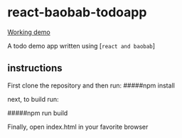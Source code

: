 # react-baobab-todoapp

[Working demo](https://dl.dropboxusercontent.com/u/51491957/todo-app-baobab/index.html)

A todo demo app written using [`react and baobab`]

## instructions

First clone the repository and then run:
#####npm install

next, to build run:

#####npm run build

Finally, open index.html in your favorite browser
